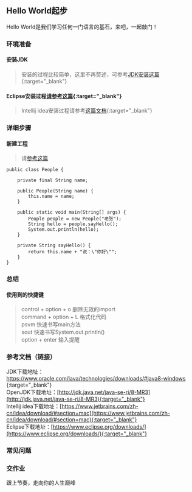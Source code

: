 ## Hello World起步

Hello World是我们学习任何一门语言的基石，来吧，一起敲门！  

### 环境准备    
#### 安装JDK  
> 安装的过程比较简单，这里不再赘述，可参考[JDK安装这篇](https://www.cnblogs.com/zll-wyf/p/15095664.html){:target="_blank"}  
#### Eclipse安装过程[请参考这篇](https://www.cnblogs.com/caijiaming/p/10837083.html){:target="_blank"}   
> Intellij idea安装过程请参考[这篇文档](https://blog.csdn.net/weixin_43184774/article/details/100578786){:target="_blank"}    

### 详细步骤  
#### 新建工程  
> 请[参考这篇](url)  
```
public class People {

    private final String name;

    public People(String name) {
        this.name = name;
    }

    public static void main(String[] args) {
        People people = new People("老张");
        String hello = people.sayHello();
        System.out.println(hello);
    }

    private String sayHello() {
        return this.name + "说：\"你好\"";
    }
}
```  

### 总结  
#### 使用到的快捷键  
> control + option + o 删除无效的import   
command + option + L 格式化代码  
psvm 快速书写main方法  
sout 快速书写System.out.println()  
option + enter 输入提醒  



### 参考文档（链接）  
JDK下载地址：[https://www.oracle.com/java/technologies/downloads/#java8-windows ](https://www.oracle.com/java/technologies/downloads/#java8-windows){:target="_blank"}  
OpenJDK下载地址：[http://jdk.java.net/java-se-ri/8-MR3](http://jdk.java.net/java-se-ri/8-MR3){:target="_blank"}    
Intellij idea下载地址：[https://www.jetbrains.com/zh-cn/idea/download/#section=mac](https://www.jetbrains.com/zh-cn/idea/download/#section=mac){:target="_blank"}    
Eclipse下载地址：[https://www.eclipse.org/downloads/](https://www.eclipse.org/downloads/){:target="_blank"}     

### 常见问题  
### 交作业  
跟上节奏，走向你的人生巅峰 
